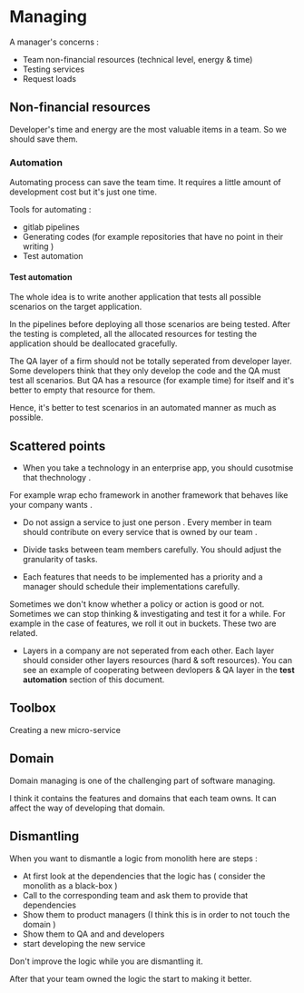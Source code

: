 # Managing

A manager's concerns : 
* Team non-financial resources (technical level, energy & time)
* Testing services
* Request loads

## Non-financial resources

Developer's time and energy are the most valuable items in a team. So we should save them.

### Automation

Automating process can save the team time. It requires a little amount of development cost but it's just one time.

Tools for automating : 
* gitlab pipelines
* Generating codes (for example repositories that have no point in their writing )
* Test automation 

#### Test automation

The whole idea is to write another application that tests all possible scenarios on the target application.

In the pipelines before deploying all those scenarios are being tested. After the testing is completed, all the allocated resources for testing the application should be deallocated gracefully. 

The QA layer of a firm should not be totally seperated from developer layer. Some developers think that they only develop the code and the QA must test all scenarios. But QA has a resource (for example time) for itself and it's better to empty that resource for them. 

Hence, it's better to test scenarios in an automated manner as much as possible. 

## Scattered points

* When you take a technology in an enterprise app, you should cusotmise that thechnology .

For example wrap echo framework in another framework that behaves like your company wants . 

* Do not assign a service to just one person . Every member in team should contribute on every service that is owned by our team .

* Divide tasks between team members carefully. You should adjust the granularity of tasks.

* Each features that needs to be implemented has a priority and a manager should schedule their implementations carefully.

Sometimes we don't know whether a policy or action is good or not. Sometimes we can stop thinking & investigating and test it for a while. For example in the case of features, we roll it out in buckets. These two are related.

* Layers in a company are not seperated from each other. Each layer should consider other layers resources (hard & soft resources). You can see an example of cooperating between devlopers & QA layer in the **test automation** section of this document.

## Toolbox

Creating a new micro-service

## Domain 
Domain managing is one of the challenging part of software managing.

I think it contains the features and domains that each team owns. It can affect the way of developing that domain.

## Dismantling 

When you want to dismantle a logic from monolith here are steps : 
- At first look at the dependencies that the logic has ( consider the monolith as a black-box )
- Call to the corresponding team and ask them to provide that dependencies
- Show them to product managers (I think this is in order to not touch the domain )
- Show them to QA and and developers 
- start developing the new service

Don't improve the logic while you are dismantling it. 

After that your team owned the logic the start to making it better.